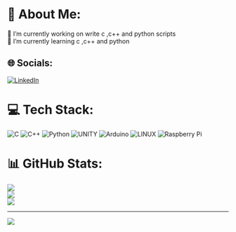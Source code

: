 # 💫 About Me:
🔭 I’m currently working on write c ,c++ and python scripts <br>🌱 I’m currently learning  c ,c++ and python<br>


## 🌐 Socials:
[![LinkedIn](https://img.shields.io/badge/LinkedIn-%230077B5.svg?logo=linkedin&logoColor=white)](https://linkedin.com/in/irem-t%C3%BCrky%C4%B1lmaz/) 

# 💻 Tech Stack:
![C](https://img.shields.io/badge/c-%2300599C.svg?style=flat&logo=c&logoColor=white) ![C++](https://img.shields.io/badge/c++-%2300599C.svg?style=flat&logo=c%2B%2B&logoColor=white) ![Python](https://img.shields.io/badge/python-3670A0?style=flat&logo=python&logoColor=ffdd54) ![UNITY](https://img.shields.io/badge/Unity-%2320232a.svg?style=flat&logo=unity&logoColor=white) ![Arduino](https://img.shields.io/badge/-Arduino-00979D?style=flat&logo=Arduino&logoColor=white) ![LINUX](https://img.shields.io/badge/Linux-FCC624?style=flat&logo=linux&logoColor=black) ![Raspberry Pi](https://img.shields.io/badge/-RaspberryPi-C51A4A?style=flat&logo=Raspberry-Pi)
# 📊 GitHub Stats:
![](https://github-readme-stats.vercel.app/api?username=iremturkyilmaz&theme=radical&hide_border=false&include_all_commits=true&count_private=false)<br/>
![](https://github-readme-streak-stats.herokuapp.com/?user=iremturkyilmaz&theme=radical&hide_border=false)<br/>
![](https://github-readme-stats.vercel.app/api/top-langs/?username=iremturkyilmaz&theme=radical&hide_border=false&include_all_commits=true&count_private=false&layout=compact)

---
[![](https://visitcount.itsvg.in/api?id=iremturkyilmaz&icon=0&color=11)](https://visitcount.itsvg.in)

<!-- Proudly created with GPRM ( https://gprm.itsvg.in/ ) -->

